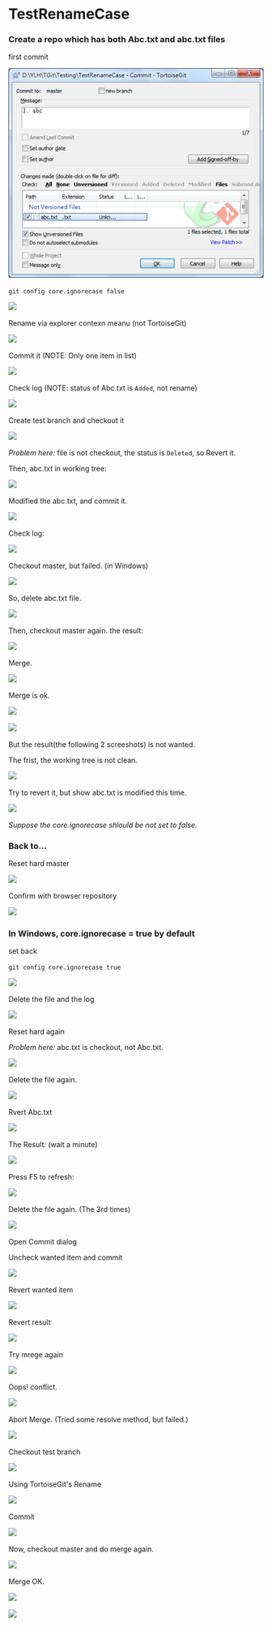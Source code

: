TestRenameCase
==============

### Create a repo which has both Abc.txt and abc.txt files ###

first commit

![](/Image/01_Commit1_abc.png)

```git config core.ignorecase false```

![](/Image/02_set_ignorecase_false.png)

Rename via explorer contexn meanu (not TortoiseGit)

![](/Image/03_Rename_Case.png)

Commit it (NOTE: Only one item in list)

![](/Image/04_Commit2_Abc.png)

Check log (NOTE: status of Abc.txt is ```Added```, not rename)

![](/Image/05_Log2.png)

Create test branch and checkout it

![](/Image/06_Create_Branch_+_Switch.png)

*Problem here:* file is not checkout, the status is ```Deleted```, so Revert it.

Then, abc.txt in working tree:

![](/Image/07_After_Revert.png)

Modified the abc.txt, and commit it.

![](/Image/08_test_branch_commit1.png)

Check log:

![](/Image/09_Log3.png)

Checkout master, but failed. (in Windows)

![](/Image/10_Switch_to_master_failed.png)

So, delete abc.txt file.

![](/Image/11_delete_abc.png)

Then, checkout master again. the result:

![](/Image/12_only_abc_is_checkout_and_no_Abc.png)

Merge.

![](/Image/13_Merge.png)

Merge is ok.

![](/Image/14_Merge_OK.png)

![](/Image/15_Log_Merged.png)

But the result(the following 2 screeshots) is not wanted.

The frist, the working tree is not clean.

![](/Image/16_Working_dir_changes.png)

Try to revert it, but show abc.txt is modified this time.

![](/Image/17_Revert_Abc.png)

*Suppose the core.ignorecase shlould be not set to false.*

### Back to... ###

Reset hard master

![](/Image/18_Reset_hard.png)

Confirm with browser repository

![](/Image/19_Browser_repository.png)

### In Windows, core.ignorecase = true by default ###

set back

```git config core.ignorecase true```

![](/Image/20_set_ignorecase_true.png)

Delete the file and the log

![](/Image/21_Delete_and_Log.png)

Reset hard again

*Problem here:* abc.txt is checkout, not Abc.txt.

![](/Image/22_Reset_hard.png)

Delete the file again.

![](/Image/23_Delete_again.png)

Rvert Abc.txt

![](/Image/24_Revert.png)

The Result: (wait a minute)

![](/Image/25_After_Revert.png)

Press F5 to refresh:

![](/Image/26_After_Refresh.png)

Delete the file again. (The 3rd times)

![](/Image/27_Delete_again.png)

Open Commit dialog

Uncheck wanted item and commit

![](/Image/28_Uncheck_wanted_item.png)

Revert wanted item

![](/Image/29_Revert_wanted_item.png)

Revert result

![](/Image/30_After_Revert.png)

Try mrege again

![](/Image/31_Merge.png)

Oops! conflict.

![](/Image/32_Merge_conflict.png)

Abort Merge. (Tried some resolve method, but failed.)

![](/Image/33_Abort_Merge.png)

Checkout test branch

![](/Image/34_Checkout_test.png)

Using TortoiseGit's Rename

![](/Image/35_Rename_Abc.png)

Commit

![](/Image/36_commit.png)

Now, checkout master and do merge again.

![](/Image/37_Merge.png)

Merge OK.

![](/Image/38_Merge_OK.png)

![](/Image/39_Merge_result.png)




